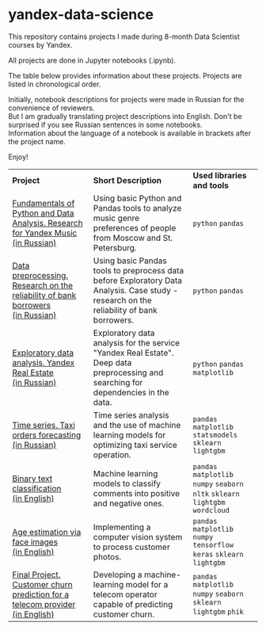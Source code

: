 # yandex-data-science
This repository contains projects I made during 8-month Data Scientist courses by Yandex.

All projects are done in Jupyter notebooks (.ipynb).

The table below provides information about these projects. Projects are listed in chronological order.

Initially, notebook descriptions for projects were made in Russian for the convenience of reviewers. <br/> But I am gradually translating project descriptions into English. Don't be surprised if you see Russian sentences in some notebooks. <br/>Information about the language of a notebook is available in brackets after the project name.

Enjoy!
<table>
    <tbody>
         <tr>
            <td>
                <strong>Project</strong>
            </td>
            <td>
                <strong>Short Description</strong>
            </td>
            <td>
                <strong>Used libraries and tools</strong>
            </td>
        </tr>
            <tr>
            <td>
                <a href="https://github.com/garneteclogite/yandex-data-science/blob/main/01.%20Fundamentals%20of%20Python%20and%20Data%20Analysis.%20Research%20for%20Yandex%20Music.ipynb">Fundamentals of Python and Data Analysis. Research for Yandex Music <br/> (in Russian)</a>
            </td>
            <td>
               Using basic Python and Pandas tools to analyze music genre preferences of people from Moscow and St. Petersburg.
            </td>
            <td>
               <code>python</code> <code>pandas</code>
            </td>
        </tr>
        <tr>
            <tr>
            <td>
                <a href="https://github.com/garneteclogite/yandex-data-science/blob/main/02.%20Data%20preprocessing.%20Research%20on%20the%20reliability%20of%20bank%20borrowers.ipynb">Data preprocessing. Research on the reliability of bank borrowers <br/> (in Russian)</a>
            </td>
            <td>
               Using basic Pandas tools to preprocess data before Exploratory Data Analysis. Case study - research on the reliability of bank borrowers.
            </td>
            <td>
               <code>python</code> <code>pandas</code>
            </td>
        </tr>
        <tr>
            <tr>
            <td>
               <a href="https://github.com/garneteclogite/yandex-data-science/blob/main/03.%20Exploratory%20data%20analysis.%20Yandex%20Real%20Estate.ipynb?short_path=9564948">Exploratory data analysis. Yandex Real Estate <br/> (in Russian)</a>
            </td>
            <td>
               Exploratory data analysis for the service "Yandex Real Estate". Deep data preprocessing and searching for dependencies in the data.
            </td>
            <td>
               <code>python</code> <code>pandas</code> <code>matplotlib</code>
            </td>
        </tr>
        <tr>
            <td>
                <a href="https://github.com/garneteclogite/yandex-data-science/blob/main/12.%20Time%20series.%20Taxi%20orders%20forecasting.ipynb">Time series. Taxi orders forecasting <br/> (in Russian)</a>
            </td>
            <td>
                Time series analysis and the use of machine learning models for optimizing taxi service operation.
            </td>
            <td>
                <code>pandas</code> <code>matplotlib</code> <code>statsmodels</code> <code>sklearn</code> <code>lightgbm</code>
            </td>
        </tr>
        <tr>
            <td>
                <a href="https://github.com/garneteclogite/yandex-data-science/blob/main/13.%20Binary%20text%20classification.ipynb">Binary text classification <br/> (in English)</a>
            </td>
            <td>
                Machine learning models to classify comments into positive and negative ones.
            </td>
            <td>
                <code>pandas</code> <code>matplotlib</code> <code>numpy</code> <code>seaborn</code> <code>nltk</code> <code>sklearn</code> <code>lightgbm</code> <code>wordcloud</code> 
            </td>
        </tr>
        <tr>
            <td>
                <a href="https://github.com/garneteclogite/yandex-data-science/blob/main/14.%20Age%20estimation%20via%20face%20images.ipynb">Age estimation via face images <br/> (in English)</a>
            </td>
            <td>
                Implementing a computer vision system to process customer photos.
            </td>
            <td>
                <code>pandas</code> <code>matplotlib</code> <code>numpy</code> <code>tensorflow</code> <code>keras</code> <code>sklearn</code> <code>lightgbm</code
            </td>
        </tr>
        <tr>
            <td>
                <a href="https://github.com/garneteclogite/yandex-data-science/blob/main/15.%20Final%20Project.%20Customer%20churn%20prediction%20for%20a%20telecom%20provider.ipynb">Final Project. Customer churn prediction for a telecom provider <br/> (in English)</a>
            </td>
            <td>
                Developing a machine-learning model for a telecom operator capable of predicting customer churn.
            </td>
            <td>
                 <code>pandas</code> <code>matplotlib</code> <code>numpy</code> <code>seaborn</code> <code>sklearn</code> <code>lightgbm</code> <code>phik</code>
            </td>
        </tr>
    </tbody>
</table>
